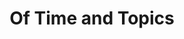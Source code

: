 ---
title: Of Time and Topics
layout: page
img: /assets/img/Testimonies-Cover.png
description: A reimagining of the digital dissertation for print. A study in digital history methods and American Religious History.
importance: 1
category: current
related_publications: true
---